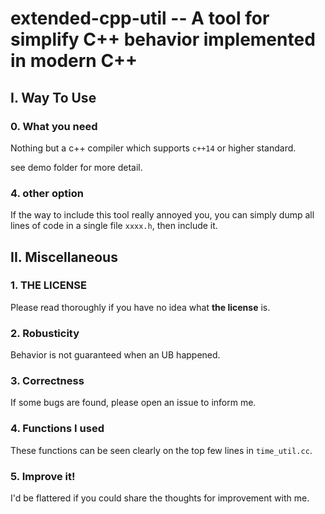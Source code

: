 # extended-cpp-util -- A tool for simplify C++ behavior implemented in modern C++

## I. Way To Use

### 0. What you need

Nothing but a c++ compiler which supports `c++14` or higher standard.

see demo folder for more detail.

### 4. other option

If the way to include this tool really annoyed you, you can simply dump all lines of code in a single file `xxxx.h`, then include it.

## II. Miscellaneous

### 1. **THE LICENSE**

Please read thoroughly if you have no idea what **the license** is.

### 2. Robusticity

Behavior is not guaranteed when an UB happened.

### 3. Correctness

If some bugs are found, please open an issue to inform me.

### 4. Functions I used

These functions can be seen clearly on the top few lines in `time_util.cc`. 

### 5. Improve it!

I'd be flattered if you could share the thoughts for improvement with me.
